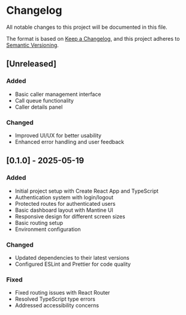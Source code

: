# Changelog

All notable changes to this project will be documented in this file.

The format is based on [Keep a Changelog](https://keepachangelog.com/en/1.0.0/),
and this project adheres to [Semantic Versioning](https://semver.org/spec/v2.0.0.html).

## [Unreleased]

### Added
- Basic caller management interface
- Call queue functionality
- Caller details panel

### Changed
- Improved UI/UX for better usability
- Enhanced error handling and user feedback

## [0.1.0] - 2025-05-19

### Added
- Initial project setup with Create React App and TypeScript
- Authentication system with login/logout
- Protected routes for authenticated users
- Basic dashboard layout with Mantine UI
- Responsive design for different screen sizes
- Basic routing setup
- Environment configuration

### Changed
- Updated dependencies to their latest versions
- Configured ESLint and Prettier for code quality

### Fixed
- Fixed routing issues with React Router
- Resolved TypeScript type errors
- Addressed accessibility concerns

